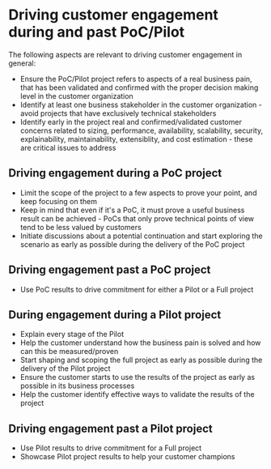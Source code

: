 # Driving customer engagement during and past PoC/Pilot

The following aspects are relevant to driving customer engagement in general:

- Ensure the PoC/Pilot project refers to aspects of a real business pain, that has been validated and confirmed with the proper decision making level in the customer organization
- Identify at least one business stakeholder in the customer organization - avoid projects that have exclusively technical stakeholders
- Identify early in the project real and confirmed/validated customer concerns related to sizing, performance, availability, scalability, security, explainability, maintainability, extensiblity, and cost estimation - these are critical issues to address 

## Driving engagement during a PoC project

- Limit the scope of the project to a few aspects to prove your point, and keep focusing on them
- Keep in mind that even if it's a PoC, it must prove a useful business result can be achieved - PoCs that only prove technical points of view tend to be less valued by customers
- Initiate discussions about a potential continuation and start exploring the scenario as early as possible during the delivery of the PoC project

## Driving engagement past a PoC project

- Use PoC results to drive commitment for either a Pilot or a Full project

## During engagement during a Pilot project

- Explain every stage of the Pilot
- Help the customer understand how the business pain is solved and how can this be measured/proven
- Start shaping and scoping the full project as early as possible during the delivery of the Pilot project
- Ensure the customer starts to use the results of the project as early as possible in its business processes 
- Help the customer identify effective ways to validate the results of the project

## Driving engagement past a Pilot project

- Use Pilot results to drive commitment for a Full project
- Showcase Pilot project results to help your customer champions

